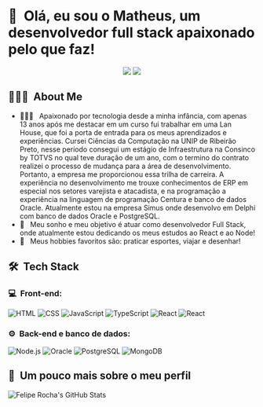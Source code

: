 <h1>👋 &nbsp;Olá, eu sou o Matheus, um desenvolvedor full stack apaixonado pelo que faz!</h1>
<p align="center">
<a href="https://www.linkedin.com/in/matheus-willian-bento-17a768269/"><img src="https://img.shields.io/badge/-Matheus%20Willian%20Bento-0077B5?style=flat-square&logo=Linkedin&logoColor=white"/></a>
<a href="mailto:los.matheuswb@gmail.com"><img src="https://img.shields.io/badge/-los.matheuswb@gmail.com-D14836?style=flat-square&logo=Gmail&logoColor=white"/></a>

</p>

<h2> 👨🏻‍💻 &nbsp;About Me </h2>

- 👨🏻‍💻 &nbsp; Apaixonado por tecnologia desde a minha infância, com apenas 13 anos após me destacar em um curso fui trabalhar em uma Lan House, que foi a porta de entrada para os meus aprendizados e experiências.
Cursei Ciências da Computação na UNIP de Ribeirão Preto, nesse período consegui um estágio de Infraestrutura na Consinco by TOTVS no qual teve duração de um ano, com o termino do contrato realizei o processo de mudança para a área de desenvolvimento. Portanto, a empresa me proporcionou essa trilha de carreira.
A experiência no desenvolvimento me trouxe conhecimentos de ERP em especial nos setores varejista e atacadista, e na programação a experiência na linguagem de programação Centura e banco de dados Oracle.
Atualmente estou na empresa Simus onde desenvolvo em Delphi com banco de dados Oracle e PostgreSQL.
- 🚀 &nbsp; Meu sonho e meu objetivo é atuar como desenvolvedor Full Stack, onde atualmente estou dedicando os meus estudos ao React e ao Node!
- 💚 &nbsp; Meus hobbies favoritos são: praticar esportes, viajar e desenhar!


<h2> 🛠 &nbsp;Tech Stack</h2>
<h3>💻 &nbsp;Front-end:</h3>

![HTML](https://img.shields.io/badge/-HTML-333333?style=flat&logo=HTML5)
![CSS](https://img.shields.io/badge/-CSS-333333?style=flat&logo=CSS3&logoColor=1572B6)
![JavaScript](https://img.shields.io/badge/-JavaScript-333333?style=flat&logo=javascript)
![TypeScript](https://img.shields.io/badge/-TypeScript-333333?style=flat&logo=typescript&logoColor=2D79C7)
![React](https://img.shields.io/badge/-React-333333?style=flat&logo=react)
![React](https://img.shields.io/badge/-React%20Native-333333?style=flat&logo=react)

<h3>⚙️ &nbsp;Back-end e banco de dados:</h3>

![Node.js](https://img.shields.io/badge/-Node.js-333333?style=flat&logo=node.js)
![Oracle](https://img.shields.io/badge/Oracle-333333?style=flat&logo=oracle)
![PostgreSQL](https://img.shields.io/badge/-PostgreSQL-333333?style=flat&logo=postgresql)
![MongoDB](https://img.shields.io/badge/-MongoDB-333333?style=flat&logo=mongodb)

<h2>🚀 &nbsp;Um pouco mais sobre o meu perfil</h2>

![Felipe Rocha's GitHub Stats](https://github-readme-stats.vercel.app/api?username=matheuswb&show_icons=true&theme=dracula)
